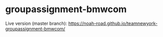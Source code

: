 # groupassignment-bmwcom

Live version (master branch): https://noah-road.github.io/teamnewyork-groupassignment-bmwcom/
